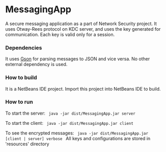 # MessagingApp
A secure messaging application as a part of Network Security project. It uses Otway-Rees protocol on KDC server, and uses the key generated for communication.
Each key is valid only for a session.

### Dependencies
It uses <a href='https://github.com/google/gson'>Gson</a> for parsing messages to JSON and vice versa.
No other external dependency is used.

### How to build
It is a NetBeans IDE project. Import this project into NetBeans IDE to  build.

### How to run
To start the server:
<code>
java -jar dist/MessagingApp.jar server
</code>

To start the client:
<code>
java -jar dist/MessagingApp.jar client
</code>

To see the encrypted messages:
<code>
java -jar dist/MessagingApp.jar [client | server] verbose
</code>
All keys and configurations are stored in 'resources' directory
